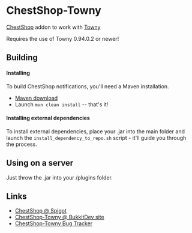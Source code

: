 ChestShop-Towny
================================

[ChestShop](http://dev.bukkit.org/server-mods/chestshop/) addon to work with [Towny](https://github.com/TownyAdvanced/Towny)

Requires the use of Towny 0.94.0.2 or newer!

Building
--------------------------------

#### Installing

To build ChestShop notifications, you'll need a Maven installation.
* [Maven download](http://maven.apache.org/download.cgi)
* Launch `mvn clean install` -- that's it!

#### Installing external dependencies

To install external dependencies, place your .jar into the main folder and launch the `install_dependency_to_repo.sh` script - it'll guide you through the process.


Using on a server
--------------------------------

Just throw the .jar into your /plugins folder.


Links
--------------------------------
* [ChestShop @ Spigot](https://www.spigotmc.org/resources/chestshop.51856/)
* [ChestShop-Towny @ BukkitDev site](https://dev.bukkit.org/projects/chestshop-towny)
* [ChestShop-Towny Bug Tracker](https://dev.bukkit.org/projects/chestshop-towny/issues)
